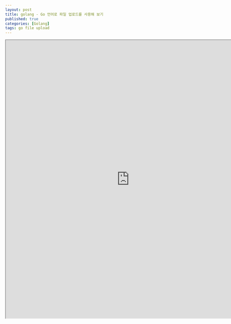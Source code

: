 ```yaml
---
layout: post
title: golang - Go 언어로 파일 업로드를 사용해 보기
published: true
categories: [Golang]
tags: go file upload
---
```

<iframe width="800" height="900" src="https://docs.google.com/document/d/e/2PACX-1vSDEI432LJjdJOjRRnD0OJDj8y9NJyK1By9YbTe8UXwLyfEXmd3idVyBb9HjUDiPFxxIruS4o8X_vzP/pub?embedded=true"></iframe>    
  
